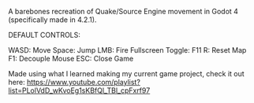 A barebones recreation of Quake/Source Engine movement in Godot 4 (specifically made in 4.2.1).

DEFAULT CONTROLS:

WASD: Move
Space: Jump
LMB: Fire
Fullscreen Toggle: F11
R: Reset Map
F1: Decouple Mouse
ESC: Close Game

Made using what I learned making my current game project, check it out here:
https://www.youtube.com/playlist?list=PLolVdD_wKvoEg1sKBfQl_TBl_cpFxrf97
